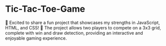 # Tic-Tac-Toe-Game
🚀 Excited to share a fun project that showcases my strengths in JavaScript, HTML, and CSS! 🎉    The project allows two players to compete on a 3x3 grid, complete with win and draw detection, providing an interactive and enjoyable gaming experience.
